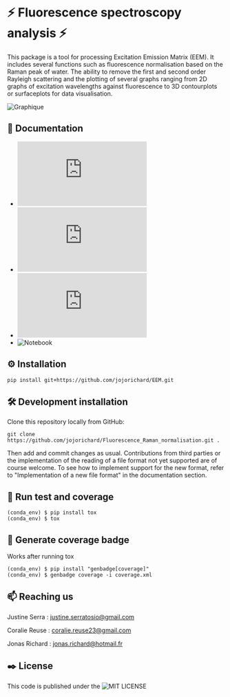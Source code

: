 # ⚡ Fluorescence spectroscopy analysis ⚡

This package is a tool for processing Excitation Emission Matrix (EEM). It includes several functions such as fluorescence normalisation based on the Raman peak of water. The ability to remove the first and second order Rayleigh scattering and the plotting of several graphs ranging from 2D graphs of excitation wavelengths against fluorescence to 3D contourplots or surfaceplots for data visualisation.

![Graphique](https://github.com/jojorichard/Fluorescence_Raman_normalisation/assets/160777950/dc2cf7c0-6011-45c3-bb12-784114e40ce0)


## :notebook_with_decorative_cover: Documentation
  - ![Description of all the features](https://github.com/jojorichard/Fluorescence_Raman_normalisation/blob/main/documentation%20/Features_description.md)
  - ![Implementation of a new file format](https://github.com/jojorichard/Fluorescence_Raman_normalisation/blob/main/documentation%20/Implementation%20of%20a%20new%20file%20format%20.md)
  - ![Example of the whole code](https://github.com/jojorichard/Fluorescence_Raman_normalisation/blob/main/documentation%20/Use%20example.md)
  - ![Notebook](https://github.com/jojorichard/Fluorescence_Raman_normalisation/blob/main/notebook/package_report.ipynb)
    
## ⚙️ Installation
```
pip install git+https://github.com/jojorichard/EEM.git
```

## 🛠️ Development installation
Clone this repository locally from GitHub:
```
git clone https://github.com/jojorichard/Fluorescence_Raman_normalisation.git .
```
Then add and commit changes as usual. 
Contributions from third parties or the implementation of the reading of a file format not yet supported are of course welcome. To see how to implement support for the new format, refer to "Implementation of a new file format" in the documentation section.

## 🔎 Run test and coverage
```
(conda_env) $ pip install tox
(conda_env) $ tox
```
## 🔌 Generate coverage badge
Works after running tox
```
(conda_env) $ pip install "genbadge[coverage]"
(conda_env) $ genbadge coverage -i coverage.xml
```


## 📫 Reaching us 
Justine Serra : justine.serratosio@gmail.com

Coralie Reuse : coralie.reuse23@gmail.com

Jonas Richard : jonas.richard@hotmail.fr
## ✒️ License
This code is published under the ![MIT LICENSE](https://github.com/jojorichard/Fluorescence_Raman_normalisation/blob/main/LICENSE)
